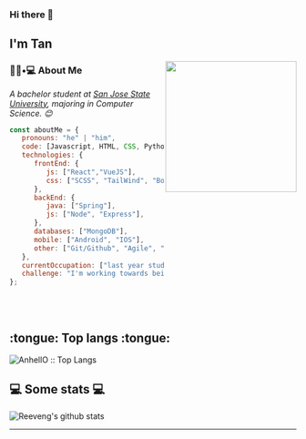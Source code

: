 ### Hi there 👋<h2> I'm Tan</h2>

<img align='right' src="https://https://media.giphy.com/media/L3ESyQ5pFUlHxdrMwh/giphy.gif" width="230">

<h3> 👨🏻•💻 About Me </h3>


<p><em>A bachelor student at <a href="https://www.sjsu.edu/">San Jose State University</a>, majoring in Computer Science. 😊</br>
</em></p>


```javascript
const aboutMe = {
   pronouns: "he" | "him",
   code: [Javascript, HTML, CSS, Python, Java, C++],
   technologies: {
      frontEnd: {
         js: ["React","VueJS"],
         css: ["SCSS", "TailWind", "Bootstrap", "Material UI", "Semantic UI"]
      },
      backEnd: {
         java: ["Spring"],
         js: ["Node", "Express"],
      },
      databases: ["MongoDB"],
      mobile: ["Android", "IOS"],
      other: ["Git/Github", "Agile", "npm", "Figma","Adobe XD" ]
   },
   currentOccupation: ["last year student, open for job opportunities"],
   challenge: "I'm working towards being able to run a marathon.",
};
```
</br></br>
<h2> :tongue: Top langs :tongue:</h2>

<p><img src="https://github-readme-stats.vercel.app/api/top-langs/?username=tanhoang14&langs_count=10&theme=tokyonight&layout=compact" alt="AnhellO :: Top Langs" /></p>
<h2>💻 Some stats 💻</h2>

![Reeveng's github stats](https://github-readme-stats.vercel.app/api?username=tanhoang14&show_icons=true&title_color=fff&icon_color=79ff97&text_color=9f9f9f&bg_color=151515)

---


